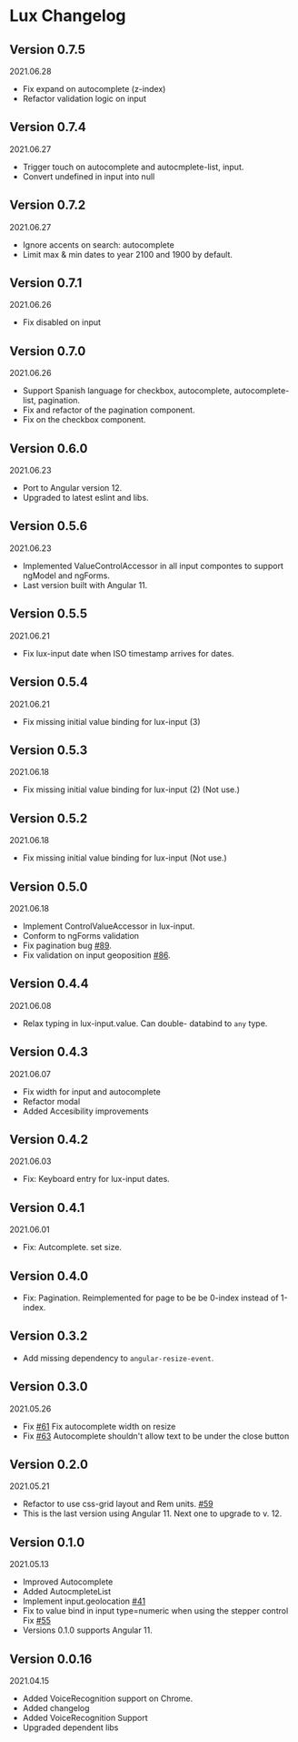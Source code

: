 # Lux Changelog

## Version 0.7.5

2021.06.28

- Fix expand on autocomplete (z-index)
- Refactor validation logic on input

## Version 0.7.4

2021.06.27

- Trigger touch on autocomplete and autocmplete-list, input.
- Convert undefined in input into null

## Version 0.7.2

2021.06.27

- Ignore accents on search: autocomplete
- Limit max & min dates to year 2100 and 1900 by default.

## Version 0.7.1

2021.06.26

- Fix disabled on input

## Version 0.7.0

2021.06.26

- Support Spanish language for checkbox, autocomplete, autocomplete-list, pagination.
- Fix and refactor of the pagination component.
- Fix on the checkbox component.

## Version 0.6.0

2021.06.23

- Port to Angular version 12.
- Upgraded to latest eslint and libs.

## Version 0.5.6

2021.06.23

- Implemented ValueControlAccessor in all input compontes to support ngModel and ngForms.
- Last version built with Angular 11.

## Version 0.5.5

2021.06.21

- Fix lux-input date when ISO timestamp arrives for dates.

## Version 0.5.4

2021.06.21

- Fix missing initial value binding for lux-input (3)

## Version 0.5.3

2021.06.18

- Fix missing initial value binding for lux-input (2) (Not use.)

## Version 0.5.2

2021.06.18

- Fix missing initial value binding for lux-input (Not use.)

## Version 0.5.0

2021.06.18

- Implement ControlValueAccessor in lux-input.
- Conform to ngForms validation
- Fix pagination bug [#89](https://github.com/metadevpro/lux/pull/89).
- Fix validation on input geoposition [#86](https://github.com/metadevpro/lux/issues/86).

## Version 0.4.4

2021.06.08

- Relax typing in lux-input.value. Can double- databind to `any` type.

## Version 0.4.3

2021.06.07

- Fix width for input and autocomplete
- Refactor modal
- Added Accesibility improvements

## Version 0.4.2

2021.06.03

- Fix: Keyboard entry for lux-input dates.

## Version 0.4.1

2021.06.01

- Fix: Autcomplete. set size.

## Version 0.4.0

- Fix: Pagination. Reimplemented for page to be be 0-index instead of 1-index.

## Version 0.3.2

- Add missing dependency to `angular-resize-event`.

## Version 0.3.0

2021.05.26

- Fix [#61](https://github.com/metadevpro/lux/issues/61) Fix autocomplete width on resize
- Fix [#63](https://github.com/metadevpro/lux/issues/63) Autocomplete shouldn't allow text to be under the close button

## Version 0.2.0

2021.05.21

- Refactor to use css-grid layout and Rem units. [#59](https://github.com/metadevpro/lux/issues/59)
- This is the last version using Angular 11. Next one to upgrade to v. 12.

## Version 0.1.0

2021.05.13

- Improved Autocomplete
- Added AutocmpleteList
- Implement input.geolocation [#41](https://github.com/metadevpro/lux/issues/41)
- Fix to value bind in input type=numeric when using the stepper control Fix [#55](https://github.com/metadevpro/lux/issues/55)
- Versions 0.1.0 supports Angular 11.

## Version 0.0.16

2021.04.15

- Added VoiceRecognition support on Chrome.
- Added changelog
- Added VoiceRecognition Support
- Upgraded dependent libs
